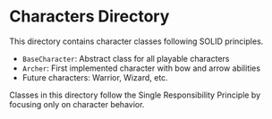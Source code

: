 # Characters Directory

This directory contains character classes following SOLID principles.

- `BaseCharacter`: Abstract class for all playable characters
- `Archer`: First implemented character with bow and arrow abilities
- Future characters: Warrior, Wizard, etc.

Classes in this directory follow the Single Responsibility Principle by focusing only on character behavior. 